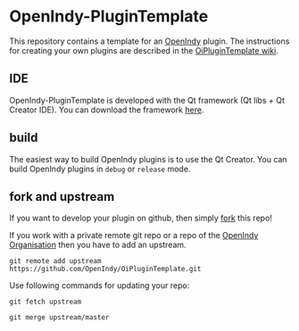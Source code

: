 OpenIndy-PluginTemplate
=======================

This repository contains a template for an [OpenIndy](https://github.com/OpenIndy/OpenIndy) plugin. The instructions for creating your own plugins are described in the [OiPluginTemplate wiki](https://github.com/OpenIndy/OiPluginTemplate/wiki).

IDE
----

OpenIndy-PluginTemplate is developed with the Qt framework (Qt libs + Qt Creator IDE). You can download the framework [here](http://qt-project.org/downloads).


build
-----

The easiest way to build OpenIndy plugins is to use the Qt Creator. You can build OpenIndy plugins in `debug` or `release` mode.  

fork and upstream
------------------

If you want to develop your plugin on github, then simply [fork](https://github.com/OpenIndy/OiPluginTemplate/wiki/Get-Started) this repo!

If you work with a private remote git repo or a repo of the [OpenIndy Organisation](https://github.com/OpenIndy) then you have to add an upstream.

`git remote add upstream https://github.com/OpenIndy/OiPluginTemplate.git`

Use following commands for updating your repo:

`git fetch upstream`

`git merge upstream/master`


